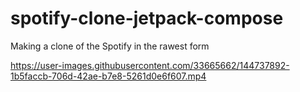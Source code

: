 # spotify-clone-jetpack-compose
Making a clone of the Spotify in the rawest form


https://user-images.githubusercontent.com/33665662/144737892-1b5faccb-706d-42ae-b7e8-5261d0e6f607.mp4

